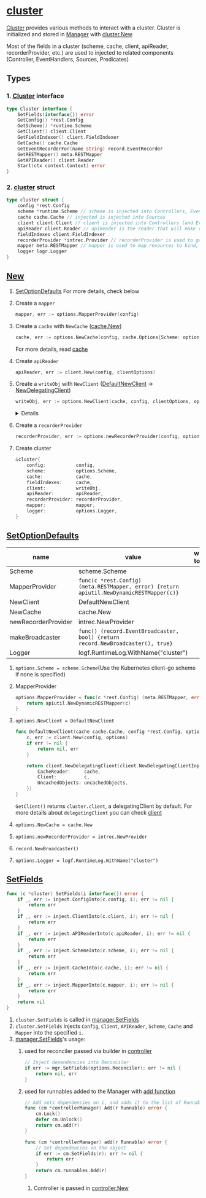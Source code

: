 # [cluster](https://github.com/kubernetes-sigs/controller-runtime/blob/v0.13.0/pkg/cluster/cluster.go)

[Cluster](https://github.com/kubernetes-sigs/controller-runtime/blob/v0.13.0/pkg/cluster/cluster.go) provides various methods to interact with a cluster. Cluster is initialized and stored in [Manager](../manager/) with [cluster.New](https://github.com/kubernetes-sigs/controller-runtime/blob/v0.13.0/pkg/cluster/cluster.go#L146).

Most of the fields in a cluster (scheme, cache, client, apiReader, recorderProvider, etc.) are used to injected to related components (Controller, EventHandlers, Sources, Predicates)

## Types

### 1. [Cluster](https://github.com/kubernetes-sigs/controller-runtime/blob/v0.13.0/pkg/cluster/cluster.go#L39) interface

```go
type Cluster interface {
	SetFields(interface{}) error
	GetConfig() *rest.Config
	GetScheme() *runtime.Scheme
	GetClient() client.Client
	GetFieldIndexer() client.FieldIndexer
	GetCache() cache.Cache
	GetEventRecorderFor(name string) record.EventRecorder
	GetRESTMapper() meta.RESTMapper
	GetAPIReader() client.Reader
	Start(ctx context.Context) error
}
```

### 2. [cluster](https://github.com/kubernetes-sigs/controller-runtime/blob/v0.13.0/pkg/cluster/internal.go#L34) struct

```go
type cluster struct {
	config *rest.Config
	scheme *runtime.Scheme // scheme is injected into Controllers, EventHandlers, Sources and Predicates.
	cache cache.Cache // injected is injected into Sources
	client client.Client // client is injected into Controllers (and EventHandlers, Sources and Predicates).
	apiReader client.Reader // apiReader is the reader that will make requests to the api server and not the cache.
	fieldIndexes client.FieldIndexer
	recorderProvider *intrec.Provider // recorderProvider is used to generate event recorders that will be injected into Controllers (and EventHandlers, Sources and Predicates).
	mapper meta.RESTMapper // mapper is used to map resources to kind, and map kind and version.
	logger logr.Logger
}
```

## [New](https://github.com/kubernetes-sigs/controller-runtime/blob/v0.13.0/pkg/cluster/cluster.go#L146)

1. [SetOptionDefaults](https://github.com/kubernetes-sigs/controller-runtime/blob/v0.13.0//pkg/cluster/cluster.go#L208)
	For more details, check below

1. Create a `mapper`
    ```go
    mapper, err := options.MapperProvider(config)
    ```
1. Create a `cache` with `NewCache` ([cache.New](https://github.com/kubernetes-sigs/controller-runtime/blob/v0.13.0/pkg/cache/cache.go#L148))
    ```go
    cache, err := options.NewCache(config, cache.Options{Scheme: options.Scheme, Mapper: mapper, Resync: options.SyncPeriod, Namespace: options.Namespace})
    ```

    For more details, read [cache](../cache/README.md)

1. Create `apiReader`
    ```go
    apiReader, err := client.New(config, clientOptions)
    ```
1. Create a `writeObj` with `NewClient` ([DefaultNewClient](https://github.com/kubernetes-sigs/controller-runtime/blob/v0.13.0/pkg/cluster/cluster.go#L259) -> [NewDelegatingClient](https://github.com/kubernetes-sigs/controller-runtime/blob/v0.13.0/pkg/client/split.go#L44))
    ```go
    writeObj, err := options.NewClient(cache, config, clientOptions, options.ClientDisableCacheFor...)
    ```

    <details>

    ```go
	if options.NewClient == nil {
		options.NewClient = DefaultNewClient
	}
    ```

    ```go
    // DefaultNewClient creates the default caching client.
    func DefaultNewClient(cache cache.Cache, config *rest.Config, options client.Options, uncachedObjects ...client.Object) (client.Client, error) {
        c, err := client.New(config, options)
        if err != nil {
            return nil, err
        }

        return client.NewDelegatingClient(client.NewDelegatingClientInput{
            CacheReader:     cache,
            Client:          c,
            UncachedObjects: uncachedObjects,
        })
    }
    ```

    ```go
    &delegatingClient{
		scheme: in.Client.Scheme(),
		mapper: in.Client.RESTMapper(),
		Reader: &delegatingReader{
			CacheReader:       in.CacheReader,
			ClientReader:      in.Client,
			scheme:            in.Client.Scheme(),
			uncachedGVKs:      uncachedGVKs,
			cacheUnstructured: in.CacheUnstructured,
		},
		Writer:       in.Client,
		StatusClient: in.Client,
	}
    ```

    </details>


1. Create a `recorderProvider`
    ```go
    recorderProvider, err := options.newRecorderProvider(config, options.Scheme, options.Logger.WithName("events"), options.makeBroadcaster)
    ```
1. Create cluster
    ```go
    &cluster{
		config:           config,
		scheme:           options.Scheme,
		cache:            cache,
		fieldIndexes:     cache,
		client:           writeObj,
		apiReader:        apiReader,
		recorderProvider: recorderProvider,
		mapper:           mapper,
		logger:           options.Logger,
	}
    ```

## [SetOptionDefaults](https://github.com/kubernetes-sigs/controller-runtime/blob/v0.13.0/pkg/cluster/cluster.go#L208)


|name|value|where to use|
|---|---|---|
|Scheme|scheme.Scheme||
|MapperProvider|`func(c *rest.Config) (meta.RESTMapper, error) {return apiutil.NewDynamicRESTMapper(c)}`||
|NewClient|DefaultNewClient|
|NewCache|cache.New|
|newRecorderProvider|intrec.NewProvider|
|makeBroadcaster|`func() (record.EventBroadcaster, bool) {return record.NewBroadcaster(), true}`|
|Logger|logf.RuntimeLog.WithName("cluster")|

1. `options.Scheme = scheme.Scheme`(Use the Kubernetes client-go scheme if none is specified)
1. MapperProvider
    ```go
    options.MapperProvider = func(c *rest.Config) (meta.RESTMapper, error) {
		return apiutil.NewDynamicRESTMapper(c)
	}
    ```
1. `options.NewClient = DefaultNewClient`
    ```go
    func DefaultNewClient(cache cache.Cache, config *rest.Config, options client.Options, uncachedObjects ...client.Object) (client.Client, error) {
    	c, err := client.New(config, options)
    	if err != nil {
    		return nil, err
    	}

    	return client.NewDelegatingClient(client.NewDelegatingClientInput{
    		CacheReader:     cache,
    		Client:          c,
    		UncachedObjects: uncachedObjects,
    	})
    }
    ```

    `GetClient()` returns `cluster.client`, a delegatingClient by default. For more details about `delegatingClient` you can check [client](../client/README.md)

1. `options.NewCache = cache.New`
1. `options.newRecorderProvider = intrec.NewProvider`
1. `record.NewBroadcaster()`
1. `options.Logger = logf.RuntimeLog.WithName("cluster")`

## [SetFields](https://github.com/kubernetes-sigs/controller-runtime/blob/v0.13.0/pkg/cluster/internal.go#L67)



```go
func (c *cluster) SetFields(i interface{}) error {
	if _, err := inject.ConfigInto(c.config, i); err != nil {
		return err
	}
	if _, err := inject.ClientInto(c.client, i); err != nil {
		return err
	}
	if _, err := inject.APIReaderInto(c.apiReader, i); err != nil {
		return err
	}
	if _, err := inject.SchemeInto(c.scheme, i); err != nil {
		return err
	}
	if _, err := inject.CacheInto(c.cache, i); err != nil {
		return err
	}
	if _, err := inject.MapperInto(c.mapper, i); err != nil {
		return err
	}
	return nil
}
```

1. `cluster.SetFields` is called in [manager.SetFields](https://github.com/kubernetes-sigs/controller-runtime/blob/v0.13.0/pkg/manager/internal.go#L196-L211)
1. `cluster.SetFields` injects `Config`, `Client`, `APIReader`, `Scheme`, `Cache` and `Mapper` into the specified `i`.
1. [manager.SetFields](https://github.com/kubernetes-sigs/controller-runtime/blob/v0.13.0/pkg/manager/internal.go#L196-L211)'s usage:
    1. used for reconciler passed via builder in [controller](https://github.com/kubernetes-sigs/controller-runtime/blob/v0.13.0/pkg/controller/controller.go#L138)
        ```go
        // Inject dependencies into Reconciler
        if err := mgr.SetFields(options.Reconciler); err != nil {
            return nil, err
        }
        ```

    1. used for runnables added to the Manager with [add function](https://github.com/kubernetes-sigs/controller-runtime/blob/v0.13.0/pkg/manager/internal.go#L187)
        ```go
        // Add sets dependencies on i, and adds it to the list of Runnables to start.
        func (cm *controllerManager) Add(r Runnable) error {
            cm.Lock()
            defer cm.Unlock()
            return cm.add(r)
        }

        func (cm *controllerManager) add(r Runnable) error {
            // Set dependencies on the object
            if err := cm.SetFields(r); err != nil {
                return err
            }
            return cm.runnables.Add(r)
        }
        ```
        1. Controller is passed in [controller.New](https://github.com/kubernetes-sigs/controller-runtime/blob/v0.13.0/pkg/controller/controller.go#L95)
